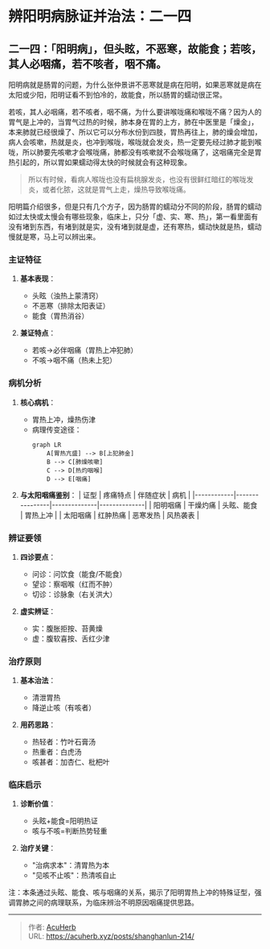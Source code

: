 # 辨阳明病脉证并治法：二一四


## 二一四：「阳明病」，但头眩，不恶寒，故能食；若咳，其人必咽痛，若不咳者，咽不痛。

<!--more-->

阳明病就是肠胃的问题，为什么张仲景讲不恶寒就是病在阳明，如果恶寒就是病在太阳或少阳，阳明证看不到怕冷的，故能食，所以肠胃的蠕动很正常。

若咳，其人必咽痛，若不咳者，咽不痛，为什么要讲喉咙痛和喉咙不痛？因为人的胃气是上冲的，当胃气过热的时候，肺本身在胃的上方，肺在中医里是「燥金」，本来肺就已经很燥了、所以它可以分布水份到四肢，胃热再往上，肺的燥会增加，病人会咳嗽，热就是炎，也冲到喉咙，喉咙就会发炎，热一定要先经过肺才能到喉咙，所以肺要先咳嗽才会喉咙痛，肺都没有咳嗽就不会喉咙痛了，这咽痛完全是胃热引起的，所以胃如果蠕动得太快的时候就会有这种现象。

> 所以有时候，看病人喉咙也没有扁桃腺发炎，也没有很鲜红暗红的喉咙发炎，或者化脓，这就是胃气上走，燥热导致喉咙痛。

阳明篇介绍很多，但是只有几个方子，因为肠胃的蠕动分不同的阶段，肠胃的蠕动如过太快或太慢会有哪些现象，临床上，只分「虚、实、寒、热」，第一看里面有没有堵到东西，有堵到就是实，没有堵到就是虚，还有寒热，蠕动快就是热，蠕动慢就是寒，马上可以辨出来。

### 主证特征
1. **基本表现**：
   - 头眩（浊热上蒙清窍）
   - 不恶寒（排除太阳表证）
   - 能食（胃热消谷）

2. **兼证特点**：
   - 若咳→必伴咽痛（胃热上冲犯肺）
   - 不咳→咽不痛（热未上犯）

### 病机分析
1. **核心病机**：
   - 胃热上冲，燥热伤津
   - 病理传变途径：
     ```mermaid
     graph LR
         A[胃热亢盛] --> B[上犯肺金]
         B --> C[肺燥咳嗽]
         C --> D[热灼咽喉]
         D --> E[咽痛]
     ```

2. **与太阳咽痛鉴别**：
   | 证型       | 疼痛特点       | 伴随症状     | 病机         |
   |------------|----------------|--------------|--------------|
   | 阳明咽痛   | 干燥灼痛       | 头眩、能食   | 胃热上冲     |
   | 太阳咽痛   | 红肿热痛       | 恶寒发热     | 风热袭表     |

### 辨证要领
1. **四诊要点**：
   - 问诊：问饮食（能食/不能食）
   - 望诊：察咽喉（红而不肿）
   - 切诊：诊脉象（右关洪大）

2. **虚实辨证**：
   - 实：腹胀拒按、苔黄燥
   - 虚：腹软喜按、舌红少津

### 治疗原则
1. **基本治法**：
   - 清泄胃热
   - 降逆止咳（有咳者）

2. **用药思路**：
   - 热轻者：竹叶石膏汤
   - 热重者：白虎汤
   - 咳甚者：加杏仁、枇杷叶

### 临床启示
1. **诊断价值**：
   - 头眩+能食=阳明热证
   - 咳与不咳=判断热势轻重

2. **治疗关键**：
   - "治病求本"：清胃热为本
   - "见咳不止咳"：热清咳自止

注：本条通过头眩、能食、咳与咽痛的关系，揭示了阳明胃热上冲的特殊证型，强调胃肺之间的病理联系，为临床辨治不明原因咽痛提供思路。

---

> 作者: [AcuHerb](https://acuherb.xyz)  
> URL: https://acuherb.xyz/posts/shanghanlun-214/  

